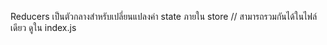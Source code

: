 Reducers เป็นตัวกลางสำหรับเปลี่ยนแปลงค่า state ภายใน store 
// สามารถรวมกันได้ในไฟล์เดียว ดูใน index.js